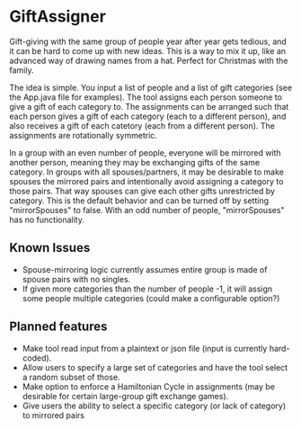 # GiftAssigner
Gift-giving with the same group of people year after year gets tedious, and it can be hard to come up with new ideas. This is a way to mix it up, like an advanced way of drawing names from a hat. Perfect for Christmas with the family.

The idea is simple. You input a list of people and a list of gift categories (see the App.java file for examples). The tool assigns each person someone to give a gift of each category to. The assignments can be arranged such that each person gives a gift of each category (each to a different person), and also receives a gift of each catetory (each from a different person). The assignments are rotationally symmetric.

In a group with an even number of people, everyone will be mirrored with another person, meaning they may be exchanging gifts of the same category. In groups with all spouses/partners, it may be desirable to make spouses the mirrored pairs and intentionally avoid assigning a category to those pairs. That way spouses can give each other gifts unrestricted by category. This is the default behavior and can be turned off by setting "mirrorSpouses" to false. With an odd number of people, "mirrorSpouses" has no functionality.


## Known Issues
* Spouse-mirroring logic currently assumes entire group is made of spouse pairs with no singles.
* If given more categories than the number of people -1, it will assign some people multiple categories (could make a configurable option?)


## Planned features
* Make tool read input from a plaintext or json file (input is currently hard-coded).
* Allow users to specify a large set of categories and have the tool select a random subset of those.
* Make option to enforce a Hamiltonian Cycle in assignments (may be desirable for certain large-group gift exchange games).
* Give users the ability to select a specific category (or lack of category) to mirrored pairs
